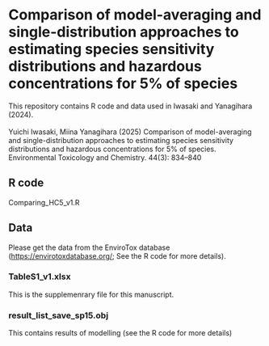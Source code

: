 # Comparison of model-averaging and single-distribution approaches to estimating species sensitivity distributions and hazardous concentrations for 5% of species
This repository contains R code and data used in Iwasaki and Yanagihara (2024).
<br><br>
Yuichi Iwasaki, Miina Yanagihara (2025) Comparison of model-averaging and single-distribution approaches to estimating species sensitivity distributions and hazardous concentrations for 5% of species. Environmental Toxicology and Chemistry. 44(3): 834–840

## R code
Comparing_HC5_v1.R

## Data
Please get the data from the EnviroTox database (https://envirotoxdatabase.org/; See the R code for more details). 
### TableS1_v1.xlsx
This is the supplemenrary file for this manuscript.
### result_list_save_sp15.obj
This contains results of modelling (see the R code for more details)

